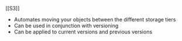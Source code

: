 [[S3]]
- Automates moving your objects between the different storage tiers
- Can be used in conjunction with versioning
- Can be applied to current versions and previous versions
 